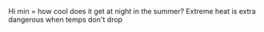 Hi min = how cool does it get at night in the summer? Extreme heat is extra dangerous when temps don't drop 
